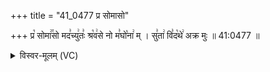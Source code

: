 +++
title = "41_0477 प्र सोमासो"

+++
प्र꣡ सोमा꣢꣯सो मद꣣च्यु꣢तः꣣ श्र꣡व꣢से नो म꣣घो꣡ना꣢ म् । सु꣣ता꣢ वि꣣द꣡थे꣢ अक्र मुः ॥ 41:0477 ॥

<details><summary>विस्वर-मूलम् (VC)</summary>

प्र सोमासो मदच्युतः श्रवसे नो मघोनाम् । सुता विदथे अक्रमुः ॥४७७॥
</details>